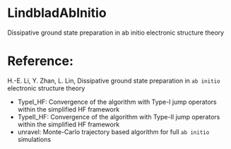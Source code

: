 # LindbladAbInitio
Dissipative ground state preparation in ab initio electronic structure theory

# Reference:
H.-E. Li, Y. Zhan, L. Lin, Dissipative ground state preparation in `ab initio` electronic structure theory

+ TypeI_HF: Convergence of the algorithm with Type-I jump operators within the simplified HF framework
+ TypeII_HF: Convergence of the algorithm with Type-II jump operators within the simplified HF framework
+ unravel: Monte-Carlo trajectory based algorithm for full `ab initio` simulations
